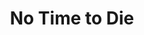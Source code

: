 ---
title: "No Time to Die"
year: 2021
rating: 2.5
stars: "★★½"
rewatched: false
permalink: "no-time-to-die-2021"
watched_on: 2021-11-13
---